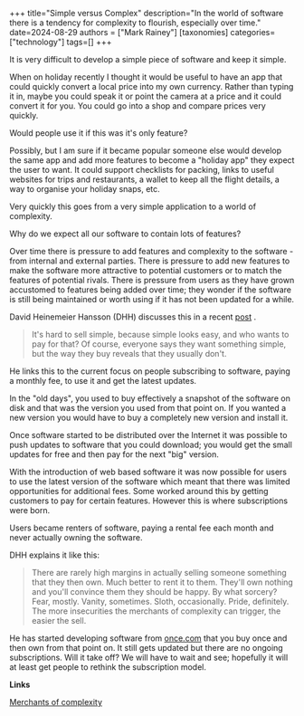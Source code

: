 +++
title="Simple versus Complex"
description="In the world of software there is a tendency for complexity to flourish, especially over time."
date=2024-08-29
authors = ["Mark Rainey"]
[taxonomies]
categories=["technology"]
tags=[]
+++

It is very difficult to develop a simple piece of software and keep it simple.

<!-- more -->

When on holiday recently I thought it would be useful to have an app that could quickly convert a local price into my own currency. Rather than typing it in, maybe you could speak it or point the camera at a price and it could convert it for you. You could go into a shop and compare prices very quickly. 

Would people use it if this was it's only feature?

Possibly, but I am sure if it became popular someone else would develop the same app and add more features to become a "holiday app" they expect the user to want. It could support checklists for packing, links to useful websites for trips and restaurants, a wallet to keep all the flight details, a way to organise your holiday snaps, etc.

Very quickly this goes from a very simple application to a world of complexity. 

Why do we expect all our software to contain lots of features?

Over time there is pressure to add features and complexity to the software - from internal and external parties. There is pressure to add new features to make the software more attractive to potential customers or to match the features of potential rivals. There is pressure from users as they have grown accustomed to features being added over time; they wonder if the software is still being maintained or worth using if it has not been updated for a while.

David Heinemeier Hansson (DHH) discusses this in a recent [post](https://world.hey.com/dhh/merchants-of-complexity-4851301b) . 

> It's hard to sell simple, because simple looks easy, and who wants to pay for that? Of course, everyone says they want something simple, but the way they buy reveals that they usually don't.

He links this to the current focus on people subscribing to software, paying a monthly fee, to use it and get the latest updates. 

In the "old days", you used to buy effectively a snapshot of the software on disk and that was the version you used from that point on. If you wanted a new version you would have to buy a completely new version and install it. 

Once software started to be distributed over the Internet it was possible to push updates to software that you could download; you would get the small updates for free and then pay for the next "big" version.

With the introduction of web based software it was now possible for users to use the latest version of the software which meant that there was limited opportunities for additional fees. Some worked around this by getting customers to pay for certain features. However this is where subscriptions were born.

Users became renters of software, paying a rental fee each month and never actually owning the software.

DHH explains it like this:

> There are rarely high margins in actually selling someone something that they then own. Much better to rent it to them. They'll own nothing and you'll convince them they should be happy. By what sorcery? Fear, mostly. Vanity, sometimes. Sloth, occasionally. Pride, definitely. The more insecurities the merchants of complexity can trigger, the easier the sell.

He has started developing software from [once.com](once.com) that you buy once and then own from that point on. It still gets updated but there are no ongoing subscriptions. Will it take off? We will have to wait and see; hopefully it will at least get people to rethink the subscription model.

__Links__

[Merchants of complexity](https://world.hey.com/dhh/merchants-of-complexity-4851301b)

